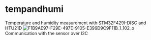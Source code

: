 # tempandhumi
Temperature and humidity measurement with STM32F429I-DISC and HTU21D
![F1B9AE97-F29E-497E-9105-E396D9C9F11B_1_102_o](https://github.com/mkbrwr/tempandhumi/assets/47373593/e8b4c68b-a8b8-4ebb-b3c0-51412e36b821)
Communication with the sensor over I2C
